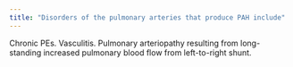 ```yaml
---
title: "Disorders of the pulmonary arteries that produce PAH include"
---
```

Chronic PEs. Vasculitis. Pulmonary arteriopathy resulting from long-standing increased pulmonary blood flow from left-to-right shunt.

